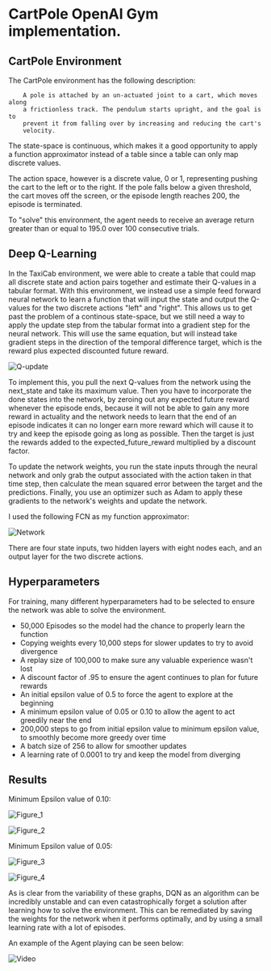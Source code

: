 # CartPole OpenAI Gym implementation.

## CartPole Environment
The CartPole environment has the following description:

        A pole is attached by an un-actuated joint to a cart, which moves along
        a frictionless track. The pendulum starts upright, and the goal is to
        prevent it from falling over by increasing and reducing the cart's
        velocity.

The state-space is continuous, which makes it a good opportunity to apply a function approximator instead of a table since a table can only map discrete values.

The action space, however is a discrete value, 0 or 1, representing pushing the cart to the left or to the right. If the pole falls below a given threshold, the cart moves off the screen, or the episode length reaches 200, the episode is terminated.

To "solve" this environment, the agent needs to receive an average return greater than or equal to 195.0 over 100 consecutive trials.

## Deep Q-Learning
In the TaxiCab environment, we were able to create a table that could map all discrete state and action pairs together and estimate their Q-values in a tabular format. With this environment, we instead use a simple feed forward neural network to learn a function that will input the state and output the Q-values for the two discrete actions "left" and "right". This allows us to get past the problem of a continous state-space, but we still need a way to apply the update step from the tabular format into a gradient step for the neural network. This will use the same equation, but will instead take gradient steps in the direction of the temporal difference target, which is the reward plus expected discounted future reward.

![Q-update](https://user-images.githubusercontent.com/54828661/104230085-15b58580-541b-11eb-9700-8f2e7a81dc27.jpg)

To implement this, you pull the next Q-values from the network using the next_state and take its maximum value. Then you have to incorporate the done states into the network, by zeroing out any expected future reward whenever the episode ends, because it will not be able to gain any more reward in actuality and the network needs to learn that the end of an episode indicates it can no longer earn more reward which will cause it to try and keep the episode going as long as possible. Then the target is just the rewards added to the expected_future_reward multiplied by a discount factor.

To update the network weights, you run the state inputs through the neural network and only grab the output associated with the action taken in that time step, then calculate the mean squared error between the target and the predictions. Finally, you use an optimizer such as Adam to apply these gradients to the network's weights and update the network.

I used the following FCN as my function approximator:

![Network](https://user-images.githubusercontent.com/54828661/104772412-64c42900-5741-11eb-9b09-13d3b0e352fd.jpg)

There are four state inputs, two hidden layers with eight nodes each, and an output layer for the two discrete actions.

## Hyperparameters
For training, many different hyperparameters had to be selected to ensure the network was able to solve the environment. 
* 50,000 Episodes so the model had the chance to properly learn the function
* Copying weights every 10,000 steps for slower updates to try to avoid divergence
* A replay size of 100,000 to make sure any valuable experience wasn't lost
* A discount factor of .95 to ensure the agent continues to plan for future rewards
* An initial epsilon value of 0.5 to force the agent to explore at the beginning
* A minimum epsilon value of 0.05 or 0.10 to allow the agent to act greedily near the end
* 200,000 steps to go from initial epsilon value to minimum epsilon value, to smoothly become more greedy over time
* A batch size of 256 to allow for smoother updates
* A learning rate of 0.0001 to try and keep the model from diverging

## Results
Minimum Epsilon value of 0.10:

![Figure_1](https://user-images.githubusercontent.com/54828661/104774755-3ba59780-5745-11eb-8416-a66520a6f2a7.png)

![Figure_2](https://user-images.githubusercontent.com/54828661/104774764-3e07f180-5745-11eb-927f-a3ca34513946.png)

Minimum Epsilon value of 0.05:

![Figure_3](https://user-images.githubusercontent.com/54828661/104774774-419b7880-5745-11eb-856b-b93e2933b7a3.png)

![Figure_4](https://user-images.githubusercontent.com/54828661/104774787-452eff80-5745-11eb-9e9e-5ffcdb7020d2.png)

As is clear from the variability of these graphs, DQN as an algorithm can be incredibly unstable and can even catastrophically forget a solution after learning how to solve the environment. This can be remediated by saving the weights for the network when it performs optimally, and by using a small learning rate with a lot of episodes.

An example of the Agent playing can be seen below:


![Video](https://user-images.githubusercontent.com/54828661/104775294-1b2a0d00-5746-11eb-9632-169cae7ef628.gif)
